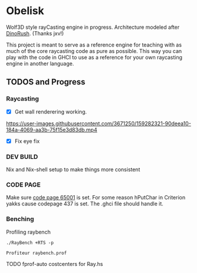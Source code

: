 # Obelisk

Wolf3D style rayCasting engine in progress. Architecture modeled after [DinoRush](https://github.com/jxv/dino-rush). (Thanks jxv!)

This project is meant to serve as a reference engine for teaching with as much of the core raycasting code as pure as possible. This way you can play with the code in GHCI to use as a reference for your own raycasting engine in another language.

## TODOS and Progress

### Raycasting

- [x] Get wall renderering working.

https://user-images.githubusercontent.com/3671250/159282321-90deea10-184a-4069-aa3b-75f15e3d83db.mp4


- [x] Fix eye fix

### DEV BUILD
Nix and Nix-shell setup to make things more consistent

### CODE PAGE

Make sure [code page 65001](https://stackoverflow.com/a/25373117) is set. For some reason hPutChar in Criterion yakks cause codepage 437 is set. The .ghci file should handle it.

### Benching

Profiling raybench
```
./RayBench +RTS -p
```
```
Profiteur raybench.prof
```

TODO fprof-auto costcenters for Ray.hs
